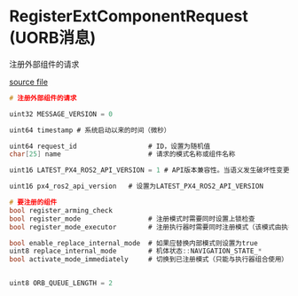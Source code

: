 # RegisterExtComponentRequest (UORB消息)

注册外部组件的请求

[source file](https://github.com/PX4/PX4-Autopilot/blob/main/msg/versioned/RegisterExtComponentRequest.msg)

```c
# 注册外部组件的请求

uint32 MESSAGE_VERSION = 0

uint64 timestamp # 系统启动以来的时间（微秒）

uint64 request_id                  # ID，设置为随机值
char[25] name                      # 请求的模式名称或组件名称

uint16 LATEST_PX4_ROS2_API_VERSION = 1 # API版本兼容性。当语义发生破坏性变更时增加该值。任何消息字段的变更会单独检测，不需要API版本变更。

uint16 px4_ros2_api_version   # 设置为LATEST_PX4_ROS2_API_VERSION

# 要注册的组件
bool register_arming_check
bool register_mode                 # 注册模式时需要同时设置上锁检查
bool register_mode_executor        # 注册执行器时需要同时注册模式（该模式由执行器拥有）

bool enable_replace_internal_mode  # 如果应替换内部模式则设置为true
uint8 replace_internal_mode        # 机体状态::NAVIGATION_STATE_*
bool activate_mode_immediately     # 切换到已注册模式（只能与执行器组合使用）


uint8 ORB_QUEUE_LENGTH = 2

```